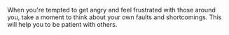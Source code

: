 When you're tempted to get angry and feel frustrated with those around you, take a moment to think about your own faults and shortcomings. This will help you to be patient with others.
